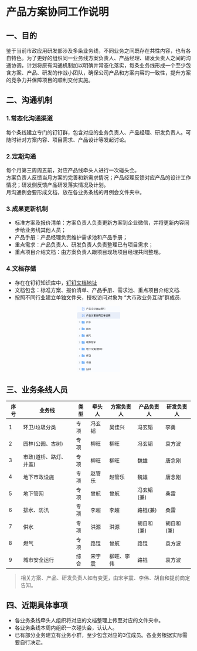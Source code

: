
# 产品方案协同工作说明
## 一、目的
鉴于当前市政应用研发部涉及多条业务线，不同业务之间既存在共性内容，也有各自特色。为了更好的组织同一业务线方案负责人、产品经理、研发负责人之间的沟通协调，计划将原有沟通机制加以明确并常态化落实，每条业务线形成一个至少包含方案、产品、研发的作战小团队，确保公司产品和方案内容的一致性，提升方案的竞争力并保障项目的顺利交付实施。
## 二、沟通机制
### 1.常态化沟通渠道
每个条线建立专门的钉钉群，包含对应的业务负责人、产品经理、研发负责人。可随时针对方案内容、项目需求、产品设计等发起讨论。
### 2.定期沟通
每个月第三周周五前，对应产品线牵头人进行一次碰头会。  
方案负责人反馈当月方案的完善和新需求情况；产品经理反馈对应产品的设计工作情况；研发侧反馈产品研发落实情况及计划。  
月沟通例会要形成文档，放在各业务条线的月例会文件夹中。
### 3.成果更新机制
- 标准方案及报价清单：方案负责人负责更新方案到企业微信，并将更新内容同步给业务线其他人员；
- 产品手册：产品经理负责维护需求池和产品手册；
- 重点需求：产品负责人、研发负责人负责整理已有项目需求；
- 重点项目介绍文档：由方案负责人跟项目现场项目经理共同整理。
### 4.文档存储
- 存在在钉钉知识库中，[钉钉文档地址](https://alidocs.dingtalk.com/i/team/9JOGOby7qgk9am4Q)
- 文档包含：标准方案、报价清单、产品手册、需求池、重点项目介绍文档.
- 按照不同行业建立单独文件夹，授权访问对象为 “大市政业务互动”群成员.

<center>
<img src="../res/pic/2022-09-29-22-09-53.png" height="180">
</center>


## 三、业务条线人员
|序号|业务线|类型|牵头人|方案负责人|产品负责人|研发负责人|
|----|----|-----|----|----|----|----|
|1|环卫/垃圾分类|专项|冯玄韬|吴佳兴|冯玄韬|李勇|
|2|园林(公园、古树)|专项|柳旺|柳旺|冯玄韬|袁方波|
|3|市政(道桥、路灯、井盖)|专项|柳旺|柳旺|魏雄|唐念刚|
|4|地下市政设施|专项|赵管乐|赵管乐|魏雄|唐念刚|
|5|地下管网|专项|曾航|曾航|冯玄韬(兼)|桑雷|
|6|排水、防汛|专项|李超|李超|路锟(兼)|桑雷|
|7|供水|专项|洪源|洪源|胡自和(兼)|胡自和(兼)
|8|燃气|专项|路锟|曾航|路锟|袁方波
|9|城市安全运行|综合|宋宇震|柳旺、李伟|路锟|袁方波

> 相关方案、产品、研发负责人如有变更，由宋宇震、李伟、胡自和提前商定告知。

## 四、近期具体事项
- 各业务条线牵头人组织将对应的文档整理上传至对应的文件夹中。
- 各业务条线本周内组织一次碰头会，认认人。
- 已有部分业务建立有业务小群，至少包含对应的3位成员。各业务根据实际需要自行决定。
